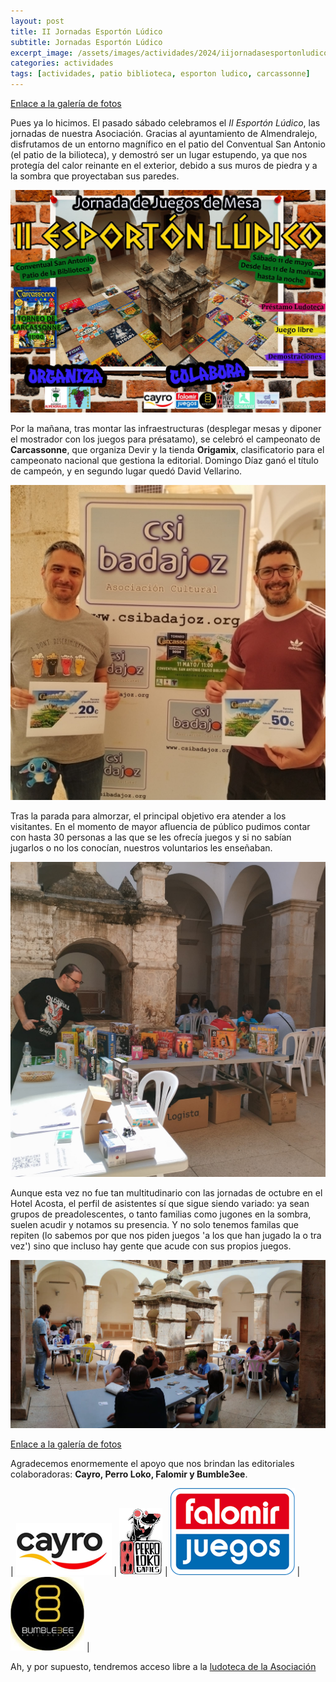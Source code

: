 ```yaml
---
layout: post
title: II Jornadas Esportón Lúdico
subtitle: Jornadas Esportón Lúdico
excerpt_image: /assets/images/actividades/2024/iijornadasesportonludico/desdearriba.jpg
categories: actividades
tags: [actividades, patio biblioteca, esporton ludico, carcassonne]
---
```

<style>
td, th {
   border: none!important;
}
</style>

[Enlace a la galería de fotos](https://drive.google.com/drive/folders/1lvSJTcxsLqCrEuRteRHsVwx4UWHFouIY)

Pues ya lo hicimos. El pasado sábado celebramos el <i>II Esportón Lúdico</i>, las jornadas de nuestra Asociación. Gracias al ayuntamiento de Almendralejo, disfrutamos de un entorno magnífico en el patio del Conventual San Antonio (el patio de la bilioteca), y demostró ser un lugar estupendo, ya que nos protegía del calor reinante en el exterior, debido a sus muros de piedra y a la sombra que proyectaban sus paredes.

![banner](/assets/images/actividades/2024/iijornadasesportonludico/cartel.jpg)

Por la mañana, tras montar las infraestructuras (desplegar mesas y diponer el mostrador con los juegos para présatamo), se celebró el campeonato de <b>Carcassonne</b>, que organiza Devir y la tienda <b>Origamix</b>, clasificatorio para el campeonato nacional que gestiona la editorial. Domingo Díaz ganó el título de campeón, y en segundo lugar quedó David Vellarino.

![banner](/assets/images/actividades/2024/iijornadasesportonludico/campeones2.jpg)

Tras la parada para almorzar, el principal objetivo era atender a los visitantes. En el momento de mayor afluencia de público pudimos contar con hasta 30 personas a las que se les ofrecía juegos y si no sabían jugarlos o no los conocían, nuestros voluntarios les enseñaban.

![banner](/assets/images/actividades/2024/iijornadasesportonludico/ludoteca4.jpg)

Aunque esta vez no fue tan multitudinario con las jornadas de octubre en el Hotel Acosta, el perfil de asistentes sí que sigue siendo variado: ya sean grupos de preadolescentes, o tanto familias como jugones en la sombra, suelen acudir y notamos su presencia. Y no solo tenemos familas que repiten (lo sabemos por que nos piden juegos 'a los que han jugado la o tra vez') sino que incluso hay gente que acude con sus propios juegos.

![banner](/assets/images/actividades/2024/iijornadasesportonludico/panoramica1.jpg)

[Enlace a la galería de fotos](https://drive.google.com/drive/folders/1lvSJTcxsLqCrEuRteRHsVwx4UWHFouIY)

Agradecemos enormemente el apoyo que nos brindan las editoriales colaboradoras: <b>Cayro, Perro Loko, Falomir y Bumble3ee</b>.

| ![banner](/assets/images/actividades/2024/iijornadasesportonludico/cayro.png) | ![banner](/assets/images/actividades/2024/iijornadasesportonludico/logo-perroloko.png) | ![banner](/assets/images/actividades/2024/iijornadasesportonludico/logo-falomir-x2.png) | ![banner](/assets/images/actividades/2024/iijornadasesportonludico/logo-bumble3ee.png) |


Ah, y por supuesto, tendremos acceso libre a la [ludoteca de la Asociación](https://boardgamegeek.com/collection/user/AsociacionCSIBadajoz?rankobjecttype=subtype&rankobjectid=1&columns=title%7Cthumbnail%7Cversion%7Ccomment&geekranks=Board%20Game%20Rank&own=1&objecttype=thing&ff=1&subtype=boardgame)